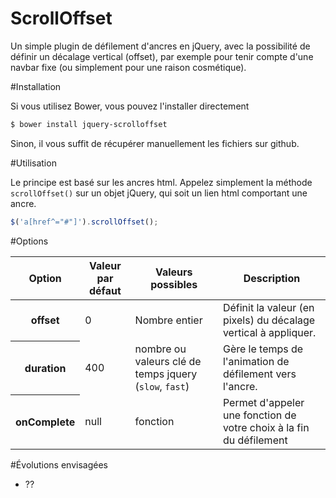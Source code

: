 ScrollOffset
===================

Un simple plugin de défilement d'ancres en jQuery, avec la possibilité de définir un décalage vertical (offset), par exemple pour tenir compte d'une navbar fixe (ou simplement pour une raison cosmétique).

#Installation

Si vous utilisez Bower, vous pouvez l'installer directement

```bash
$ bower install jquery-scrolloffset
```

Sinon, il vous suffit de récupérer manuellement les fichiers sur github.

#Utilisation

Le principe est basé sur les ancres html.
Appelez simplement la méthode <code>scrollOffset()</code> sur un objet jQuery, qui soit un lien html comportant une ancre.
```javascript
$('a[href^="#"]').scrollOffset();
```

#Options
<table>
	<thead>
		<tr>
			<th>Option</th>
			<th>Valeur par défaut</th>
			<th>Valeurs possibles</th>
			<th>Description</th>
		</tr>
	</thead>
	<tbody>
		<tr>
			<th>offset</th>
			<td>0</td>
			<td>Nombre entier</td>
			<td>Définit la valeur (en pixels) du décalage vertical à appliquer.</td>
		</tr>
		<tr>
			<th>duration</th>
			<td>400</td>
			<td>nombre ou valeurs clé de temps jquery (<code>slow</code>, <code>fast</code>)</td>
			<td>Gère le temps de l'animation de défilement vers l'ancre.</td>
		</tr>
		<tr>
			<th>onComplete</th>
			<td>null</td>
			<td>fonction</td>
			<td>Permet d'appeler une fonction de votre choix à la fin du défilement</td>
		</tr>
	</tbody>
</table>

#Évolutions envisagées
* ??